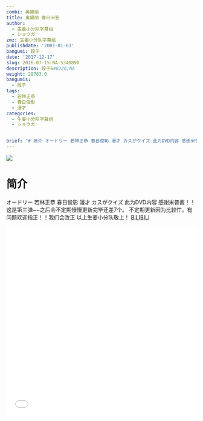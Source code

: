 ```yaml
---
combi: 奥黛丽
title: 奥黛丽 春日问答
author:
  - 生姜小分队字幕组
  - ショウガ
zmz: 生姜小分队字幕组
publishdate: '2001-01-03'
bangumi: 段子
date: '2017-12-17'
slug: 2016-07-15-NA-5340890
description: 段子&#8226;NA
weight: 28783.0
bangumis:
  - 段子
tags:
  - 若林正恭
  - 春日俊彰
  - 漫才
categories:
  - 生姜小分队字幕组
  - ショウガ


brief: "# 简介 オードリー 若林正恭 春日俊彰 漫才 カスがクイズ 此为DVD内容 感谢米普酱！！这是第三弹~~之后会不定期慢慢更新完毕还差7个。 不定期更新因为比较忙。有问题欢迎指正！！我们会改正 以上生姜小分队敬上！"
---
```

![](https://i.imgur.com/CRdbarF.png)
# 简介  
オードリー  若林正恭  春日俊彰
漫才  カスがクイズ
此为DVD内容 感谢米普酱！！这是第三弹~~之后会不定期慢慢更新完毕还差7个。
不定期更新因为比较忙。有问题欢迎指正！！我们会改正
以上生姜小分队敬上！
  [BILIBILI](https://www.bilibili.com/video/av5340890/)

<div class="vcontainer">  <iframe class="video" src="//www.bilibili.com/blackboard/player.html?aid=5340890" width="100%" height="500" frameborder="0" allowfullscreen="allowfullscreen"></iframe></div>
